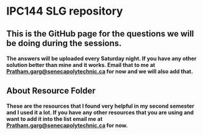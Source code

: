 # IPC144 SLG repository

## This is the GitHub page for the questions we will be doing during the sessions.
#### The answers will be uploaded every Saturday night. If you have any other solution better than mine and it works. Email that to me at Pratham.garg@senecapolytechnic.ca for now and we will also add that.
## About Resource Folder
#### These are the resources that I found very helpful in my second semester and I used it a lot. If you have any other resources that you are using and want to add it into the list email me at Pratham.garg@senecapolytechnic.ca for now.
